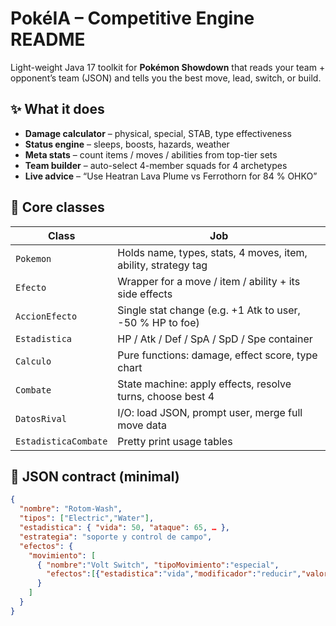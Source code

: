 # PokéIA – Competitive Engine README

Light-weight Java 17 toolkit for **Pokémon Showdown** that reads your team + opponent’s team (JSON) and tells you the best move, lead, switch, or build.

## ✨ What it does
- **Damage calculator** – physical, special, STAB, type effectiveness  
- **Status engine** – sleeps, boosts, hazards, weather  
- **Meta stats** – count items / moves / abilities from top-tier sets  
- **Team builder** – auto-select 4-member squads for 4 archetypes  
- **Live advice** – “Use Heatran Lava Plume vs Ferrothorn for 84 % OHKO”

## 🧩 Core classes
| Class | Job |
|-------|-----|
| `Pokemon` | Holds name, types, stats, 4 moves, item, ability, strategy tag |
| `Efecto` | Wrapper for a move / item / ability + its side effects |
| `AccionEfecto` | Single stat change (e.g. +1 Atk to user, -50 % HP to foe) |
| `Estadistica` | HP / Atk / Def / SpA / SpD / Spe container |
| `Calculo` | Pure functions: damage, effect score, type chart |
| `Combate` | State machine: apply effects, resolve turns, choose best 4 |
| `DatosRival` | I/O: load JSON, prompt user, merge full move data |
| `EstadisticaCombate` | Pretty print usage tables |


## 📁 JSON contract (minimal)
```json
{
  "nombre": "Rotom-Wash",
  "tipos": ["Electric","Water"],
  "estadistica": { "vida": 50, "ataque": 65, … },
  "estrategia": "soporte y control de campo",
  "efectos": {
    "movimiento": [
      { "nombre":"Volt Switch", "tipoMovimiento":"especial",
        "efectos":[{"estadistica":"vida","modificador":"reducir","valor":65,"objetivo":"enemigo"}]
      }
    ]
  }
}
